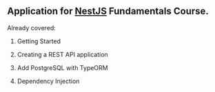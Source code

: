 ## Application for <a href="https://nestjs.org">NestJS</a> Fundamentals Course.

Already covered:

1. Getting Started

2. Creating a REST API application

3. Add PostgreSQL with TypeORM

4. Dependency Injection